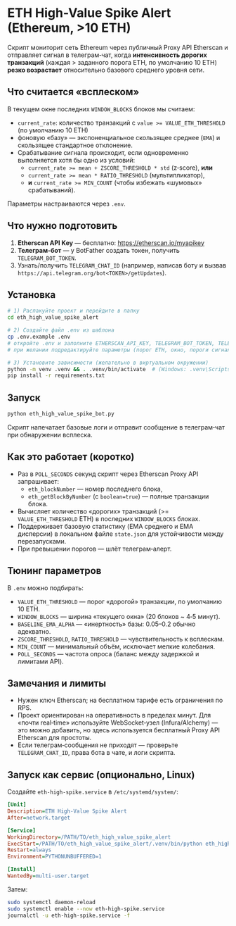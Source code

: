 # ETH High-Value Spike Alert (Ethereum, >10 ETH)

Скрипт мониторит сеть Ethereum через публичный Proxy API Etherscan и отправляет сигнал в телеграм‑чат,
когда **интенсивность дорогих транзакций** (каждая > заданного порога ETH, по умолчанию 10 ETH)
**резко возрастает** относительно базового среднего уровня сети.

## Что считается «всплеском»
В текущем окне последних `WINDOW_BLOCKS` блоков мы считаем:
- `current_rate`: количество транзакций с `value >= VALUE_ETH_THRESHOLD` (по умолчанию 10 ETH)
- фоновую «базу» — экспоненциальное скользящее среднее (`EMA`) и скользящее стандартное отклонение.
- Срабатывание сигнала происходит, если одновременно выполняется хотя бы одно из условий:
  - `current_rate >= mean + ZSCORE_THRESHOLD * std` (z‑score), **или**
  - `current_rate >= mean * RATIO_THRESHOLD` (мультипликатор),
  - **и** `current_rate >= MIN_COUNT` (чтобы избежать «шумовых» срабатываний).

Параметры настраиваются через `.env`.

## Что нужно подготовить
1) **Etherscan API Key** — бесплатно: https://etherscan.io/myapikey
2) **Телеграм‑бот** — у BotFather создать токен, получить `TELEGRAM_BOT_TOKEN`.
3) Узнать/получить `TELEGRAM_CHAT_ID` (например, написав боту и вызвав `https://api.telegram.org/bot<TOKEN>/getUpdates`).

## Установка
```bash
# 1) Распакуйте проект и перейдите в папку
cd eth_high_value_spike_alert

# 2) Создайте файл .env из шаблона
cp .env.example .env
# откройте .env и заполните ETHERSCAN_API_KEY, TELEGRAM_BOT_TOKEN, TELEGRAM_CHAT_ID
# при желании подредактируйте параметры (порог ETH, окно, пороги сигналов, период опроса)

# 3) Установите зависимости (желательно в виртуальном окружении)
python -m venv .venv && . .venv/bin/activate  # (Windows: .venv\Scripts\activate)
pip install -r requirements.txt
```

## Запуск
```bash
python eth_high_value_spike_bot.py
```

Скрипт напечатает базовые логи и отправит сообщение в телеграм‑чат при обнаружении всплеска.

## Как это работает (коротко)
- Раз в `POLL_SECONDS` секунд скрипт через Etherscan Proxy API запрашивает:
  - `eth_blockNumber` — номер последнего блока,
  - `eth_getBlockByNumber` (с `boolean=true`) — полные транзакции блока.
- Вычисляет количество «дорогих» транзакций (>= `VALUE_ETH_THRESHOLD` ETH) в последних `WINDOW_BLOCKS` блоках.
- Поддерживает базовую статистику (EMA среднего и EMA дисперсии) в локальном файле `state.json`
  для устойчивости между перезапусками.
- При превышении порогов — шлёт телеграм‑алерт.

## Тюнинг параметров
В `.env` можно подбирать:
- `VALUE_ETH_THRESHOLD` — порог «дорогой» транзакции, по умолчанию 10 ETH.
- `WINDOW_BLOCKS` — ширина «текущего окна» (20 блоков ~ 4‑5 минут).
- `BASELINE_EMA_ALPHA` — «инертность» базы: 0.05–0.2 обычно адекватно.
- `ZSCORE_THRESHOLD`, `RATIO_THRESHOLD` — чувствительность к всплескам.
- `MIN_COUNT` — минимальный объём, исключает мелкие колебания.
- `POLL_SECONDS` — частота опроса (баланс между задержкой и лимитами API).

## Замечания и лимиты
- Нужен ключ Etherscan; на бесплатном тарифе есть ограничения по RPS.
- Проект ориентирован на оперативность в пределах минут. Для «почти real‑time»
  используйте WebSocket‑узел (Infura/Alchemy) — это можно добавить, но здесь
  используется бесплатный Proxy API Etherscan для простоты.
- Если телеграм‑сообщения не приходят — проверьте `TELEGRAM_CHAT_ID`, права бота в чате,
  и логи скрипта.

## Запуск как сервис (опционально, Linux)
Создайте `eth-high-spike.service` в `/etc/systemd/system/`:
```ini
[Unit]
Description=ETH High-Value Spike Alert
After=network.target

[Service]
WorkingDirectory=/PATH/TO/eth_high_value_spike_alert
ExecStart=/PATH/TO/eth_high_value_spike_alert/.venv/bin/python eth_high_value_spike_bot.py
Restart=always
Environment=PYTHONUNBUFFERED=1

[Install]
WantedBy=multi-user.target
```
Затем:
```bash
sudo systemctl daemon-reload
sudo systemctl enable --now eth-high-spike.service
journalctl -u eth-high-spike.service -f
```
